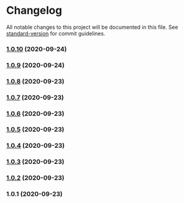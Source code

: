 # Changelog

All notable changes to this project will be documented in this file. See [standard-version](https://github.com/conventional-changelog/standard-version) for commit guidelines.

### [1.0.10](https://github.com/bradphelan/immer.loves.svelte/compare/v1.0.9...v1.0.10) (2020-09-24)

### [1.0.9](https://github.com/bradphelan/immer.loves.svelte/compare/v1.0.8...v1.0.9) (2020-09-24)

### [1.0.8](https://github.com/bradphelan/immer-loves-svelte/compare/v1.0.7...v1.0.8) (2020-09-23)

### [1.0.7](https://github.com/bradphelan/immer-loves-svelte/compare/v1.0.6...v1.0.7) (2020-09-23)

### [1.0.6](https://github.com/YOUR_GITHUB_USER_NAME/immer-loves-svelte/compare/v1.0.5...v1.0.6) (2020-09-23)

### [1.0.5](https://github.com/YOUR_GITHUB_USER_NAME/immer-loves-svelte/compare/v1.0.4...v1.0.5) (2020-09-23)

### [1.0.4](https://github.com/YOUR_GITHUB_USER_NAME/immer-loves-svelte/compare/v1.0.3...v1.0.4) (2020-09-23)

### [1.0.3](https://github.com/YOUR_GITHUB_USER_NAME/immer-loves-svelte/compare/v1.0.2...v1.0.3) (2020-09-23)

### [1.0.2](https://github.com/YOUR_GITHUB_USER_NAME/immer-loves-svelte/compare/v1.0.1...v1.0.2) (2020-09-23)

### 1.0.1 (2020-09-23)
